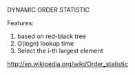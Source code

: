 DYNAMIC ORDER STATISTIC

Features:
1. based on red-black tree
2. O(logn) lookup time 
3. Select the i-th largest element

http://en.wikipedia.org/wiki/Order_statistic

